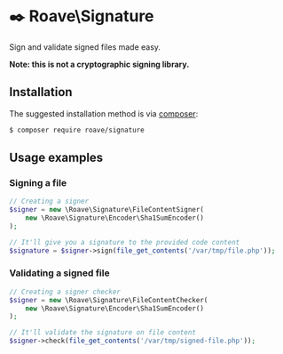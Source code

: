 # :black_nib: Roave\Signature

Sign and validate signed files made easy.

**Note: this is not a cryptographic signing library.**

## Installation

The suggested installation method is via [composer](https://getcomposer.org/):

```bash
$ composer require roave/signature
```

## Usage examples

### Signing a file

```php
// Creating a signer
$signer = new \Roave\Signature\FileContentSigner(
    new \Roave\Signature\Encoder\Sha1SumEncoder()
);

// It'll give you a signature to the provided code content
$signature = $signer->sign(file_get_contents('/var/tmp/file.php'));
```

### Validating a signed file

```php
// Creating a signer checker
$signer = new \Roave\Signature\FileContentChecker(
    new \Roave\Signature\Encoder\Sha1SumEncoder()
);

// It'll validate the signature on file content
$signer->check(file_get_contents('/var/tmp/signed-file.php'));
```
